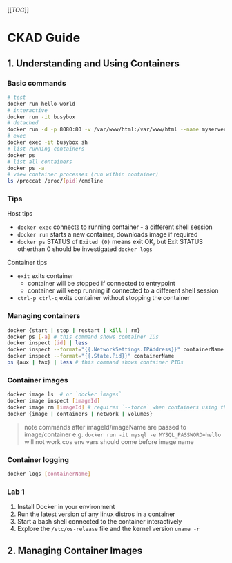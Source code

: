 [[_TOC_]]

# CKAD Guide

## 1. Understanding and Using Containers

### Basic commands

```sh
# test
docker run hello-world
# interactive
docker run -it busybox
# detached
docker run -d -p 8080:80 -v /var/www/html:/var/www/html --name myserver -e ENV_VAR=value httpd
# exec
docker exec -it busybox sh
# list running containers
docker ps
# list all containers
docker ps -a
# view container processes (run within container)
ls /proccat /proc/[pid]/cmdline
```

### Tips

Host tips

- `docker exec` connects to running container - a different shell session  
- `docker run` starts a new container, downloads image if required 
- `docker ps` STATUS of `Exited (0)` means exit OK, but Exit STATUS otherthan 0 should be investigated `docker logs`

Container tips

- `exit` exits container
  - container will be stopped if connected to entrypoint
  - container will keep running if connected to a different shell session
- `ctrl-p ctrl-q` exits container without stopping the container

### Managing containers

```sh
docker {start | stop | restart | kill | rm}
docker ps [-a] # this command shows container IDs
docker inspect [id] | less
docker inspect --format="{{.NetworkSettings.IPAddress}}" containerName
docker inspect --format="{{.State.Pid}}" containerName
ps {aux | fax} | less # this command shows container PIDs
```

### Container images

```sh
docker image ls  # or `docker images`
docker image inspect [imageId]
docker image rm [imageId] # requires `--force` when containers using the image
docker {image | containers | network | volumes}
```

> note commands after imageId/imageName are passed to image/container
> e.g. `docker run -it mysql -e MYSQL_PASSWORD=hello` will not work cos env vars should come before image name

### Container logging

```sh
docker logs [containerName]
```

### Lab 1

1. Install Docker in your environment
2. Run the latest version of any linux distros in a container
3. Start a bash shell connected to the container interactively
4. Explore the `/etc/os-release` file and the kernel version `uname -r`

## 2. Managing Container Images

